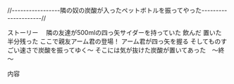 //-----------------隣の奴の炭酸が入ったペットボトルを振ってやった---------------------//

ストーリー
　隣の友達が500mlの四っ矢サイダーを持っていた
  飲んだ
  置いた
  半分残った
  ここで親友アーム君の登場！
  アーム君が四っ矢を握る
  そしてものすごい速さで炭酸を振ってゆく～
  そこには気が抜けた炭酸が置いてあった　～終～

内容
